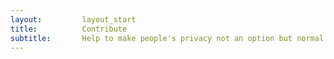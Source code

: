 ```yaml
---
layout:			layout_start
title:			Contribute
subtitle:		Help to make people's privacy not an option but normal
---
```

